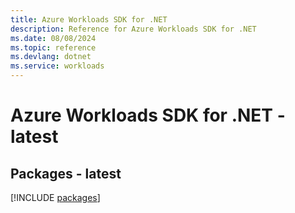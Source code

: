 ```yaml
---
title: Azure Workloads SDK for .NET
description: Reference for Azure Workloads SDK for .NET
ms.date: 08/08/2024
ms.topic: reference
ms.devlang: dotnet
ms.service: workloads
---
```

# Azure Workloads SDK for .NET - latest
## Packages - latest
[!INCLUDE [packages](workloads-index.md)]
